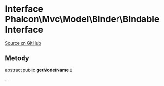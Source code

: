 # Interface **Phalcon\\Mvc\\Model\\Binder\\BindableInterface**

<a href="https://github.com/phalcon/cphalcon/blob/master/phalcon/mvc/model/binder/bindableinterface.zep" class="btn btn-default btn-sm">Source on GitHub</a>

## Metody

abstract public **getModelName** ()

...